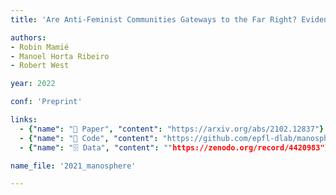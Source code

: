 ```yaml
---
title: 'Are Anti-Feminist Communities Gateways to the Far Right? Evidence from Reddit and YouTube'

authors:
- Robin Mamié
- Manoel Horta Ribeiro
- Robert West

year: 2022

conf: 'Preprint'

links:
  - {"name": "📜 Paper", "content": "https://arxiv.org/abs/2102.12837"}
  - {"name": "🔗️ Code", "content": "https://github.com/epfl-dlab/manosphere_to_altright"}
  - {"name": "🗄️️ Data", "content": ""https://zenodo.org/record/4420983"}

name_file: '2021_manosphere'

---
```


